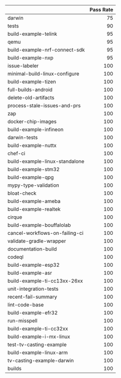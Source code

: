 |                                |   Pass Rate |
|:-------------------------------|------------:|
| darwin                         |          75 |
| tests                          |          90 |
| build-example-telink           |          95 |
| qemu                           |          95 |
| build-example-nrf-connect-sdk  |          95 |
| build-example-nxp              |          95 |
| issue-labeler                  |         100 |
| minimal-build-linux-configure  |         100 |
| build-example-tizen            |         100 |
| full-builds-android            |         100 |
| delete-old-artifacts           |         100 |
| process-stale-issues-and-prs   |         100 |
| zap                            |         100 |
| docker-chip-images             |         100 |
| build-example-infineon         |         100 |
| darwin-tests                   |         100 |
| build-example-nuttx            |         100 |
| chef-ci                        |         100 |
| build-example-linux-standalone |         100 |
| build-example-stm32            |         100 |
| build-example-qpg              |         100 |
| mypy-type-validation           |         100 |
| bloat-check                    |         100 |
| build-example-ameba            |         100 |
| build-example-realtek          |         100 |
| cirque                         |         100 |
| build-example-bouffalolab      |         100 |
| cancel-workflows-on-failing-ci |         100 |
| validate-gradle-wrapper        |         100 |
| documentation-build            |         100 |
| codeql                         |         100 |
| build-example-esp32            |         100 |
| build-example-asr              |         100 |
| build-example-ti-cc13xx-26xx   |         100 |
| unit-integration-tests         |         100 |
| recent-fail-summary            |         100 |
| lint-code-base                 |         100 |
| build-example-efr32            |         100 |
| run-misspell                   |         100 |
| build-example-ti-cc32xx        |         100 |
| build-example-i-mx-linux       |         100 |
| test-tv-casting-example        |         100 |
| build-example-linux-arm        |         100 |
| tv-casting-example-darwin      |         100 |
| builds                         |         100 |